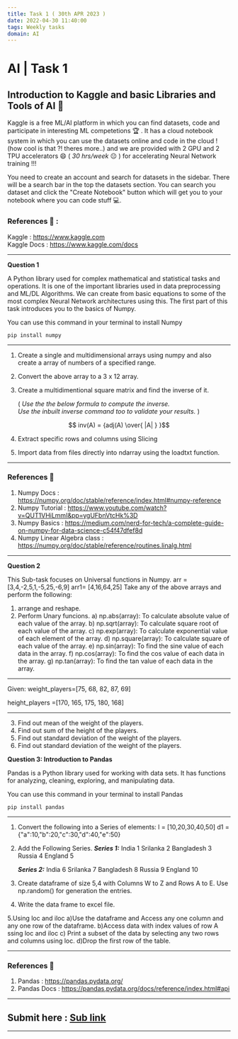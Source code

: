 ```yaml
---
title: Task 1 ( 30th APR 2023 )
date: 2022-04-30 11:40:00
tags: Weekly tasks
domain: AI
---
```


# AI | Task 1
## Introduction to Kaggle and basic Libraries and Tools of AI 🔧
Kaggle is a free ML/AI platform in which you can find datasets, code and participate in interesting ML competetions 🏆 . It has a cloud notebook system in which you can use the datasets online and code in the cloud ! (how cool is that ?! theres more..) and we are provided with 2 GPU and 2 TPU accelerators 😄 ( _30 hrs/week_ 😐 ) for accelerating Neural Network training !!!

You need to create an account and search for datasets in the sidebar.
There will be a search bar in the top the datasets section. You can search you dataset and click the "Create Notebook" button which will get you to your notebook where you can code stuff 💻.

### References 📖 :  

Kaggle : https://www.kaggle.com  
Kaggle Docs : https://www.kaggle.com/docs  

<hr>

**Question 1**

A Python library used for complex mathematical and statistical tasks and operations. It is one of the important libraries used in data preprocessing and ML/DL Algorithms. We can create from basic equations to some of the most complex Neural Network architectures using this. The first part of this task introduces you to the basics of Numpy.

You can use this command in your terminal to install Numpy

```
pip install numpy
```

<hr>

1. Create a single and multidimensional arrays using numpy and also create a array of numbers of a specified range.

2. Convert the above array to a 3 x 12 array.

3. Create a multidimentional square matrix and find the inverse of it. 

    ( _Use the the below formula to compute the inverse. <br>Use the inbuilt inverse command too to validate your results._ )

$$  inv(A) = {adj(A) \over{ |A| } }$$

4. Extract specific rows and columns using Slicing

5. Import data from files directly into ndarray using the loadtxt function.

<hr>

### References 📖
1. Numpy Docs : https://numpy.org/doc/stable/reference/index.html#numpy-reference
2. Numpy Tutorial : https://www.youtube.com/watch?v=QUT1VHiLmmI&pp=ygUFbnVtcHk%3D
3. Numpy Basics : https://medium.com/nerd-for-tech/a-complete-guide-on-numpy-for-data-science-c54f47dfef8d
4. Numpy Linear Algebra class : https://numpy.org/doc/stable/reference/routines.linalg.html

<hr>

**Question 2**

This Sub-task focuses on Universal functions in Numpy.
arr = [3,4,-2,5,1,-5,25,-6,9]
arr1= [4,16,64,25]
Take any of the above arrays and perform the following:
1. arrange and reshape.
2. Perform Unary funcions.
    a) np.abs(array): To calculate absolute value of each value of the array.
    b) np.sqrt(array): To calculate square root of each value of the array.
    c) np.exp(array): To calculate exponential value of each element of the array.
    d) np.square(array): To calculate square of each value of the array.
    e) np.sin(array): To find the sine value of each data in the array.
    f) np.cos(array): To find the cos value of each data in the array.
    g) np.tan(array): To find the tan value of each data in the array.
    
<hr>
Given:
weight_players=[75, 68, 82, 87, 69]

height_players =[170, 165, 175, 180, 168]
<hr>

3. Find out mean of the weight of the players.
4. Find out sum of the height of the players.
5. Find out standard deviation of the weight of the players.
6. Find out standard deviation of the weight of the players.


**Question 3: Introduction to Pandas**

Pandas is a Python library used for working with data sets.
It has functions for analyzing, cleaning, exploring, and manipulating data.

You can use this command in your terminal to install Pandas
```
pip install pandas
```

<hr>


1. Convert the following into a Series of elements:
    l = [10,20,30,40,50]
    d1  = {"a":10,"b":20,"c":30,"d":40,"e":50}

2. Add the Following Series.
    ***Series 1:***
    India         1
    Srilanka      2
    Bangladesh    3
    Russia        4
    England       5

    ***Series 2:***
    India         6
    Srilanka      7
    Bangladesh    8
    Russia        9
    England       10

3. Create dataframe of size 5,4 with Columns W to Z and Rows A to E. Use np.random() for generation the entries.

4. Write the data frame to excel file.

5.Using loc and iloc
      a)Use the dataframe and Access any one column and any one row of the dataframe.
      b)Access data with index values of row A ssing loc and iloc
      c) Print a subset of the data by selecting any two rows and columns using loc.
      d)Drop the first row of the table.


<hr>

### References 📖

1. Pandas : https://pandas.pydata.org/
2. Pandas Docs : https://pandas.pydata.org/docs/reference/index.html#api

<hr>

## Submit here : [Sub link](https://forms.office.com/Pages/ResponsePage.aspx?id=SCk8t0tCm0CGtiJQQjuHDTJ1JPaqsIhFkvZW9xekTfpUODFTUVVRSDFNNUxLRkpNODVVODYyVlM4VS4u)

<hr>
